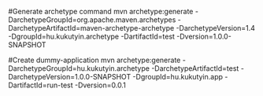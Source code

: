 #Generate archetype command
mvn archetype:generate -DarchetypeGroupId=org.apache.maven.archetypes -DarchetypeArtifactId=maven-archetype-archetype -DarchetypeVersion=1.4 -DgroupId=hu.kukutyin.archetype -DartifactId=test -Dversion=1.0.0-SNAPSHOT

#Create dummy-application
mvn archetype:generate -DarchetypeGroupId=hu.kukutyin.archetype -DarchetypeArtifactId=test -DarchetypeVersion=1.0.0-SNAPSHOT -DgroupId=hu.kukutyin.app -DartifactId=run-test -Dversion=0.0.1